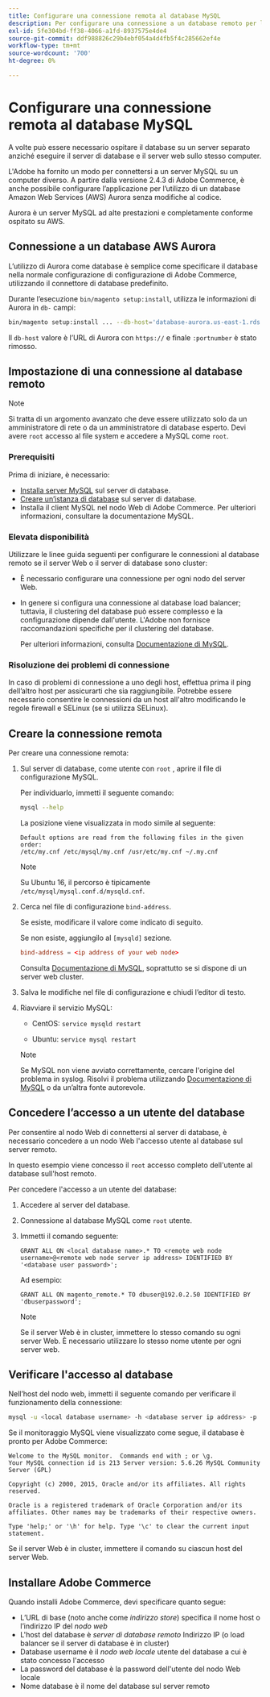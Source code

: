 ```yaml
---
title: Configurare una connessione remota al database MySQL
description: Per configurare una connessione a un database remoto per le installazioni locali di Adobe Commerce, segui la procedura riportata di seguito.
exl-id: 5fe304bd-ff38-4066-a1fd-8937575e4de4
source-git-commit: ddf988826c29b4ebf054a4d4fb5f4c285662ef4e
workflow-type: tm+mt
source-wordcount: '700'
ht-degree: 0%

---
```


# Configurare una connessione remota al database MySQL

A volte può essere necessario ospitare il database su un server separato anziché eseguire il server di database e il server web sullo stesso computer.

L&#39;Adobe ha fornito un modo per connettersi a un server MySQL su un computer diverso. A partire dalla versione 2.4.3 di Adobe Commerce, è anche possibile configurare l’applicazione per l’utilizzo di un database Amazon Web Services (AWS) Aurora senza modifiche al codice.

Aurora è un server MySQL ad alte prestazioni e completamente conforme ospitato su AWS.

## Connessione a un database AWS Aurora

L’utilizzo di Aurora come database è semplice come specificare il database nella normale configurazione di configurazione di Adobe Commerce, utilizzando il connettore di database predefinito.

Durante l’esecuzione `bin/magento setup:install`, utilizza le informazioni di Aurora in `db-` campi:

```bash
bin/magento setup:install ... --db-host='database-aurora.us-east-1.rds.amazonaws.com' --db-name='magento2' --db-user='username' --db-password='password' ...
```

Il `db-host` valore è l’URL di Aurora con `https://` e finale `:portnumber`  è stato rimosso.

## Impostazione di una connessione al database remoto

>[!NOTE]
>
>Si tratta di un argomento avanzato che deve essere utilizzato solo da un amministratore di rete o da un amministratore di database esperto. Devi avere `root` accesso al file system e accedere a MySQL come `root`.

### Prerequisiti

Prima di iniziare, è necessario:

* [Installa server MySQL](mysql.md) sul server di database.
* [Creare un’istanza di database](mysql.md#configuring-the-database-instance) sul server di database.
* Installa il client MySQL nel nodo Web di Adobe Commerce. Per ulteriori informazioni, consultare la documentazione MySQL.

### Elevata disponibilità

Utilizzare le linee guida seguenti per configurare le connessioni al database remoto se il server Web o il server di database sono cluster:

* È necessario configurare una connessione per ogni nodo del server Web.
* In genere si configura una connessione al database load balancer; tuttavia, il clustering del database può essere complesso e la configurazione dipende dall&#39;utente. L&#39;Adobe non fornisce raccomandazioni specifiche per il clustering del database.

  Per ulteriori informazioni, consulta [Documentazione di MySQL](https://dev.mysql.com/doc/refman/5.6/en/mysql-cluster.html).

### Risoluzione dei problemi di connessione

In caso di problemi di connessione a uno degli host, effettua prima il ping dell’altro host per assicurarti che sia raggiungibile. Potrebbe essere necessario consentire le connessioni da un host all&#39;altro modificando le regole firewall e SELinux (se si utilizza SELinux).

## Creare la connessione remota

Per creare una connessione remota:

1. Sul server di database, come utente con `root` , aprire il file di configurazione MySQL.

   Per individuarlo, immetti il seguente comando:

   ```bash
   mysql --help
   ```

   La posizione viene visualizzata in modo simile al seguente:

   ```terminal
   Default options are read from the following files in the given order:
   /etc/my.cnf /etc/mysql/my.cnf /usr/etc/my.cnf ~/.my.cnf
   ```

   >[!NOTE]
   >
   >Su Ubuntu 16, il percorso è tipicamente `/etc/mysql/mysql.conf.d/mysqld.cnf`.

1. Cerca nel file di configurazione `bind-address`.

   Se esiste, modificare il valore come indicato di seguito.

   Se non esiste, aggiungilo al `[mysqld]` sezione.

   ```conf
   bind-address = <ip address of your web node>
   ```

   Consulta [Documentazione di MySQL](https://dev.mysql.com/doc/refman/5.6/en/server-options.html), soprattutto se si dispone di un server web cluster.

1. Salva le modifiche nel file di configurazione e chiudi l’editor di testo.
1. Riavviare il servizio MySQL:

   * CentOS: `service mysqld restart`

   * Ubuntu: `service mysql restart`

   >[!NOTE]
   >
   >Se MySQL non viene avviato correttamente, cercare l&#39;origine del problema in syslog. Risolvi il problema utilizzando [Documentazione di MySQL](https://dev.mysql.com/doc/refman/5.6/en/server-options.html#option_mysqld_bind-address) o da un’altra fonte autorevole.

## Concedere l’accesso a un utente del database

Per consentire al nodo Web di connettersi al server di database, è necessario concedere a un nodo Web l&#39;accesso utente al database sul server remoto.

In questo esempio viene concesso il `root` accesso completo dell&#39;utente al database sull&#39;host remoto.

Per concedere l&#39;accesso a un utente del database:

1. Accedere al server del database.
1. Connessione al database MySQL come `root` utente.
1. Immetti il comando seguente:

   ```shell
   GRANT ALL ON <local database name>.* TO <remote web node username>@<remote web node server ip address> IDENTIFIED BY '<database user password>';
   ```

   Ad esempio:

   ```shell
   GRANT ALL ON magento_remote.* TO dbuser@192.0.2.50 IDENTIFIED BY 'dbuserpassword';
   ```

   >[!NOTE]
   >
   >Se il server Web è in cluster, immettere lo stesso comando su ogni server Web. È necessario utilizzare lo stesso nome utente per ogni server web.

## Verificare l&#39;accesso al database

Nell’host del nodo web, immetti il seguente comando per verificare il funzionamento della connessione:

```bash
mysql -u <local database username> -h <database server ip address> -p
```

Se il monitoraggio MySQL viene visualizzato come segue, il database è pronto per Adobe Commerce:

```terminal
Welcome to the MySQL monitor.  Commands end with ; or \g.
Your MySQL connection id is 213 Server version: 5.6.26 MySQL Community Server (GPL)

Copyright (c) 2000, 2015, Oracle and/or its affiliates. All rights reserved.

Oracle is a registered trademark of Oracle Corporation and/or its affiliates. Other names may be trademarks of their respective owners.

Type 'help;' or '\h' for help. Type '\c' to clear the current input statement.
```

Se il server Web è in cluster, immettere il comando su ciascun host del server Web.

## Installare Adobe Commerce

Quando installi Adobe Commerce, devi specificare quanto segue:

* L’URL di base (noto anche come *indirizzo store*) specifica il nome host o l’indirizzo IP del *nodo web*
* L&#39;host del database è *server di database remoto* Indirizzo IP (o load balancer se il server di database è in cluster)
* Database username è il *nodo web locale* utente del database a cui è stato concesso l&#39;accesso
* La password del database è la password dell&#39;utente del nodo Web locale
* Nome database è il nome del database sul server remoto
